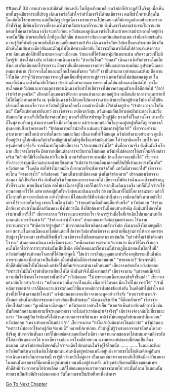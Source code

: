 ##ตอนที่ 33 การแสวงหาเต๋ามีลำดับก่อนหลัง
ในที่สุดเทียนเหลียงหวังผ้อก็ปรากฏตัวในจิงตู
เมื่อเห็นชายในชุดเขียวครามที่ประตู เฉินฉางเซิงก็เข้าใจว่าทำไมเขาจึงได้พบเซียวจาง
คนที่เข้าใจท่านที่สุดในโลกมักไม่ใช่สหายท่าน แต่เป็นศัตรู
คำพูดนี้อาจจะเหมารวมไปหน่อย แต่ก็มักจะถูกต้องอย่างเหมารวม
ทั่วทั้งจิงตู มีเพียงเซียวจางที่คาดเดาได้ว่าหวังผ้อจะมาที่จวนเว่ย ดังนั้นเขาจึงลอบเข้ามารอในจวนเว่ย แต่เขาไม่คาดว่าเฉินฉางเซิงจะมาถึงก่อน
หวังผ้อมองดูเฉินฉางเซิงในหิมะด้วยความประหลาดใจอยู่บ้างจากนั้นก็ยิ้ม
ด้วยรอยยิ้มนี้ คิ้วที่ลู่ลงก็เลิกขึ้น น่ามองราวกับดวงตะวันแย้มผ่านเมฆ
เจ้าก็มาด้วยเช่นกัน
ความรู้สึกที่บังเอิญมาพบกันนี้ช่างยอดเยี่ยมอย่างแท้จริง
เฉินฉางเซิงกับหวังผ้อเป็นคนประเภทเดียวกัน มักเดินในเส้นทางเดียวกันและมักมุ่งไปในทิศทางเดียวกัน
ไม่ว่าจะเป็นเหวที่เต็มไปด้วยเงาแห่งความตาย ดินแดนศักดิ์สิทธิ์ในทะเลดวงดาวเบื้องบน วังหลวงที่ได้รับการคุ้มกันหนาแน่น หรือจวนเว่ยที่ไม่มีใครรู้จัก ล้วนไม่ต่างกัน
หวังผ้อชวนเฉินฉางเซิง “ด้วยกันไหม”
“ตกลง” เฉินฉางเซิงรับคำชวนโดยไม่ลังเล เขาเริ่มเดินออกไปจากจวน มือขวาสั่นเลือดหยดลงจากกระบี่สั้นและตกลงบนหิมะ ดูประหนึ่งดอกเหมยเบ่งบาน
เซียวจางโมโหและตะโกนใส่คนทั้งสอง “เฮ้ย!”
เขายืนท่ามกลางสายลมและหิมะ ถือทวนไว้ในมือ บรรจุไว้ด้วยความอาจหาญโหดเหี้ยมที่พุ่งทะยานสู่สวรรค์
แต่หวังผ้อไม่แม้แต่มองดูเขา ในขณะที่เฉินฉางเซิงหันกลับไปมอง ประสานมือทำความเคารพจากนั้นก็หันกลับและเดินต่อไป
การไม่สนใจของหวังผ้อและความเฉยชาของเฉินฉางเซิงทำให้เซียวจางไม่อาจควบคุมตัวเองได้อีกต่อไป “อ๊าก! เจ้าทำข้าหงุดหงิด!”
เสียงตะโกนของเขาฟังยาก แหบแห้งและแหลมอยู่บ้าง เหมือนอีกากลางทะเลทรายที่ไม่ได้ดื่มน้ำมาหลายวัน
ณ จุดนี้เฉินฉางเซิงได้ออกไปนอกจวนเว่ยแล้วและยืนอยู่ข้างหวังผ้อ
เมื่อได้ยินเสียงตะโกนของเซียวจาง หวังผ้อก็ลู่คิ้วลงอีกครั้ง ถามด้วยน้ำเสียงไร้กำลังอยู่บ้าง “เจ้าต้องการอะไรกันแน่”
นับตั้งแต่พวกเขายังเยาว์ เขา เซียวจาง เหลียงหวังซุน สวินเหมยกับเสี่ยวเต๋อมักประลองชี้แนะซึ่งกันและกัน บางครั้งก็เป็นที่การสอบใหญ่ บางครั้งก็ที่การประชุมใหญ่จู่สือ บางครั้งก็ในสวนโจว บางครั้งก็ในสุสานเทียนซู ด่านอารามหรือเมืองสวินหยาง แม้ว่าจะพบหน้ากันในฐานะคู่ต่อสู้หรือศัตรู พวกเขาก็คุ้นเคยกันยิ่งกว่าครอบครัว
“ข้าต้องการอะไรน่ะหรือ แน่นอนว่าต้องการสู้กับเจ้า!”
เซียวจางคำราม กระดาษขาวบนใบหน้ากระพือในสายลมและหิมะ เป็นภาพที่ทำให้ขนลุก
หวังผ้อยังสงบอย่างมาก ดูแข็งทื่ออยู่บ้าง ดูไม่เหมือนกับกำลังเผชิญหน้ากับศัตรูที่แข็งแกร่งแม้แต่น้อย
ไม่ว่าเขาคิดอะไร เขาใช้เวลาครุ่นคิดอย่างจริงจัง จากนั้นเขาก็พูดกับเซียวจาง “เจ้าเอาชนะข้าไม่ได้”
นั่นคือความจริง ดังนั้นมันจึงเจ็บมาก
เซียวจางโกรธจัด มือขวาเหมือนต้องการจะบีบทวนให้แหลก
หวังผ้อไม่ต้องการให้เขาโจมตีจึงกล่าวเสริม “แล้วข้าก็มีเรื่องอื่นต้องทำในวันนี้ หากเจ้ายืนกรานจะลงมือ ข้าคงไม่อาจออมมือได้”
เซียวจางหัวเราะอย่างฉุนเฉียวและถามด้วยเสียงแหบ “แปลว่าเจ้าออมมือมาตลอดยี่สิบปีที่ผ่านมาอย่างนั้นหรือ”
หวังผ้อตอบ “ในอดีต ต่อให้ข้าไม่ออมมือ ก็ยากมากที่จะสังหารเจ้ากับที่ แต่วันนี้ต่างออกไป”
เซียวจางตะโกน “ต่างอย่างไร”
หวังผ้อตอบ “ตอนนี้พวกข้ามีสองคน ดังนั้นเจ้าต้องตาย”
ปราณของเซียวจางอ่อนลง
นี่ก็เป็นเรื่องจริง ดังนั้นมันจึงเจ็บมากและยากจะตอบโต้
เซียวจางไม่คิดว่าเฉินฉางเซิงจะปรากฏตัวที่จวนเว่ย
หากเป็นหวังผ้อ ต่อให้เขาไม่อาจสู้ได้ เขาก็ไม่กลัว
หากเป็นเฉินฉางเซิง เขาก็มั่นใจว่าจะใช้ทวนสยบเอาไว้ได้
แต่หากต้องสู้กับทั้งหวังผ้อและเฉินฉางเซิง ถ้าเช่นนั้นเขาก็ไม่มีโอกาสชนะเลย แล้วก็มีโอกาสที่เขาจะตายอีกด้วย
อย่างไรก็ตาม นี่ไม่สมกับวิธีที่หวังผ้อทำสิ่งต่างๆ เหมือนกับที่เขาหายตัวไปอย่างไร้ร่องรอยในจิงตู
เขาตะโกนใส่หวังผ้อ “เจ้ายอมร่วมมือกับคนอื่นจริงหรือ”
หวังผ้อตอบ “ข้าร่วมมือกับเขามาแล้วในเมืองสวินหยาง ยิ่งไปกว่านั้น สิ่งที่ข้าต้องทำวันนี้ค่อนข้างสำคัญ ดังนั้นข้าไม่อาจให้เจ้ามาเหนี่ยวรั้งไว้”
เซียวจางถาม “เจ้าวางแผนจะทำอะไร เจ้าควรรู้ว่าเมื่อใดที่เจ้าเดินไปตามถนนหลัก ทุกคนต้องการที่จะฆ่าเจ้า”
“ข้าต้องการฆ่าโจวทง”
คำตอบของหวังผ้อสุขุมอย่างมาก ไร้ความกระวนกระวาย “ข้าคิดว่าเจ้ารู้อยู่แล้ว”
นับจากตอนที่เขาเดินตามหลังหวังผ้อ เฉินฉางเซิงไม่เคยพูดอีกเลย
สถานะในตอนนี้ของเขาไม่อ่อนด้อยไปกว่าหวังผ้อหรือเซียวจาง แต่ด้วยพื้นฐานการให้ความเคารพกับผู้อาวุโสของเขา เขายินดีที่จะนิ่งเงียบ
เซียวจางไม่ลืมเขาและถามเขาเช่นกัน “แล้วทำไมเจ้าถึงต้องฆ่าโจวทง”
คำตอบของเฉินฉางเซิงซื่อตรงมาก “เหมือนเช่นการฆ่ารองเจ้ากรมเว่ย มีแต่วิธีนี้เราจึงบอกคนในโลกได้ว่าการกระทำเช่นนั้นเป็นสิ่งผิด เพื่อให้คนและเรื่องเช่นนี้ปรากฏขึ้นน้อยลงในโลกใบนี้”
หวังผ้อที่อยู่ด้านข้างพอใจมากที่ได้ยินคำพูดนี้ “ใช่แล้ว การลืมบุญคุณและทำเรื่องอยุติธรรมเป็นสิ่งผิด การทรยศนายเพื่ออำนาจเป็นสิ่งผิด เมื่อทำสิ่งผิดก็ต้องจ่ายค่าตอบแทน”
“ทรยศนาย? จักรพรรดินีศักดิ์สิทธิ์เทียนไห่ไม่ใช่คนดี แต่ข้าก็ไม่เห็นเจ้าจะมาฆ่านางสักหน่อย” เซียวจางเย้ยกลับ
หวังผ้อตอบ “เพราะข้าไม่มั่นใจว่าข้าสังหารเทียนไห่ได้ ดังนั้นข้าจึงไม่มีความกล้า”
เซียวจางถาม “แล้วตอนนี้เจ้ามีความมั่นใจที่จะฆ่าโจวทงอย่างนั้นหรือ”
หวังผ้อตอบ “ใช่ เพราะตอนนี้ดาบของข้าเร็วขึ้นแล้ว”
เซียวจางแย้งกลับไปอย่างก้าวร้าว “หลักการพวกนี้มาจากไหนกัน เพื่อเอาชีวิตรอด มีอะไรที่ไม่อาจทำได้”
“เจ้ามีหลักการของเจ้า เราก็มีของเราแล้วจะเกิดอะไรขึ้นหากหลักการทั้งสองขัดแย้งกัน ในอดีตข้าไม่เข้าใจ แต่ช่วงนี้ข้าได้ทำความเข้าใจแล้ว”
หวังผ้อมองดวงตาเซียวจางและพูดอย่างจริงจัง “หากเราฆ่าพวกเจ้าทั้งหมด เช่นนั้นหลักการของพวกเราย่อมเป็นฝ่ายชนะ”
เฉินฉางเซิงเสริม “นี่คือหลักการ”
เซียวจางเงียบไปแล้วตอบ “ดูเหมือนจะมีเหตุผล”
หวังผ้อกล่าวอย่างใจเย็น “หากเจ้าเห็นด้วยกับหลักการนี้ เช่นนั้นก็ยกเลิกความพยายามที่จะหยุดพวกเรา หาไม่แล้วเราต้องฆ่าเจ้าจริงๆ”
เซียวจางจ้องกลับไปที่เขาและกล่าว “ข้าเคยสู้กับเจ้านับครั้งไม่ถ้วนหลายทศวรรษที่ผ่านมา  แต่เจ้าไม่เคยพูดกับข้ามากเท่านี้มาก่อน”
หวังผ้อตอบ “เพราะข้าอยากโน้มน้าวเจ้า”
เซียวจางถาม “ทำไมเจ้าถึงต้องการโน้มน้าวข้า”
หวังผ้อตอบ “เพราะข้าไม่อยากใช้ดาบสู้กับเจ้าแบบนี้”
หลายสัปดาห์ก่อน ทั่วต้าลู่ได้รู้ว่าเขาออกจากสำนักต้นไหวมายังจิงตู
นับจากวันนั้นมา เขาก็ไม่เคยชักดาบเลยสักครั้งเดียว
เจตจำนงดาบของเขาได้สะสมมาจนถึงระดับที่ไม่อาจจินตนาการได้
หากเซียวจางต้องการโจมตีด้วยทวน ความพ่ายแพ้ต่อดาบนี้ย่อมเป็นเรื่องแน่นอน
แต่หวังผ้อย่อมไม่อาจมั่นใจว่าจะเดินไปบนถนนในจิงตูได้ไกลนัก
……
……
ในลมและหิมะ หวังผ้อกับเฉินฉางเซิงเดินไปตามถนน คนหนึ่งอยู่หน้าคนหนึ่งอยู่หลัง
พวกเขาไม่ได้เดินเคียงคู่กันเพราะเฉินฉางเซิงยืนกรานเช่นนี้ เขารู้สึกว่าเขายังไม่คู่ควร
เป็นเฉกเช่นว่าพวกเขากลับไปยังเมืองสวินหยาง ในตอนนั้นพวกเขาก็มีคนหนึ่งอยู่ด้านหน้า คนหนึ่งอยู่ด้านหลัง เผชิญหน้ากับยอดฝีมือเขตแดนเทพศักดิ์สิทธิ์ ร่างกายอาบไปด้วยเลือด แต่ก็ไม่ยอมหยุดจนกว่าพวกเขาจะตายไป
กระนั้นก็ตาม ในตอนนั้นพวกเขาเป็นฝ่ายตีฝ่าวงล้อมออกมา วันนี้พวกเขาเป็นฝ่ายที่มาเพื่อสังหาร


[Go To Next Chapter]( ./706.md)